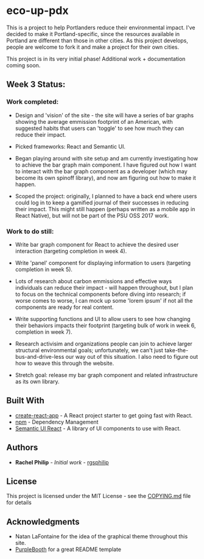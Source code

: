 # eco-up-pdx

This is a project to help Portlanders reduce their environmental impact. I've decided to make it Portland-specific, since the resources available in Portland are different than those in other cities. As this project develops, people are welcome to fork it and make a project for their own cities. 

This project is in its very initial phase! Additional work + documentation coming soon.

## Week 3 Status:

### Work completed:

* Design and 'vision' of the site - the site will have a series of bar graphs showing the average emmission footprint of an American, with suggested habits that users can 'toggle' to see how much they can reduce their impact. 

* Picked frameworks: React and Semantic UI.

* Began playing around with site setup and am currently investigating how to achieve the bar graph main component. I have figured out how I want to interact with the bar graph component as a developer (which may become its own spinoff library), and now am figuring out how to make it happen.

* Scoped the project: originally, I planned to have a back end where users could log in to keep a gamified journal of their successes in reducing their impact. This might still happen (perhaps written as a mobile app in React Native), but will not be part of the PSU OSS 2017 work. 

### Work to do still:

* Write bar graph component for React to achieve the desired user interaction (targeting completion in week 4).

* Write 'panel' component for displaying information to users (targeting completion in week 5).

* Lots of research about carbon emmissions and effective ways individuals can reduce their impact - will happen throughout, but I plan to focus on the technical components before diving into research; if worse comes to worse, I can mock up some 'lorem ipsum' if not all the components are ready for real content.

* Write supporting functions and UI to allow users to see how changing their behaviors impacts their footprint (targeting bulk of work in week 6, completion in week 7).

* Research activisim and organizations people can join to achieve larger structural environmental goals; unfortunately, we can't just take-the-bus-and-drive-less our way out of this situation. I also need to figure out how to weave this through the website. 

* Stretch goal: release my bar graph component and related infrastructure as its own library.

## Built With

* [create-react-app](https://github.com/facebookincubator/create-react-app) - A React project starter to get going fast with React.
* [npm](https://www.npmjs.com/) - Dependency Management
* [Semantic UI React](https://react.semantic-ui.com/introduction) - A library of UI components to use with React. 

## Authors

* **Rachel Philip** - *Initial work* - [rgsphilip](https://github.com/rgsphilip)

<!--See also the list of [contributors](https://github.com/your/project/contributors) who participated in this project.-->

## License

This project is licensed under the MIT License - see the [COPYING.md](COPYING.md) file for details

## Acknowledgments

* Natan LaFontaine for the idea of the graphical theme throughout this site.
* [PurpleBooth](https://github.com/PurpleBooth) for a great README template